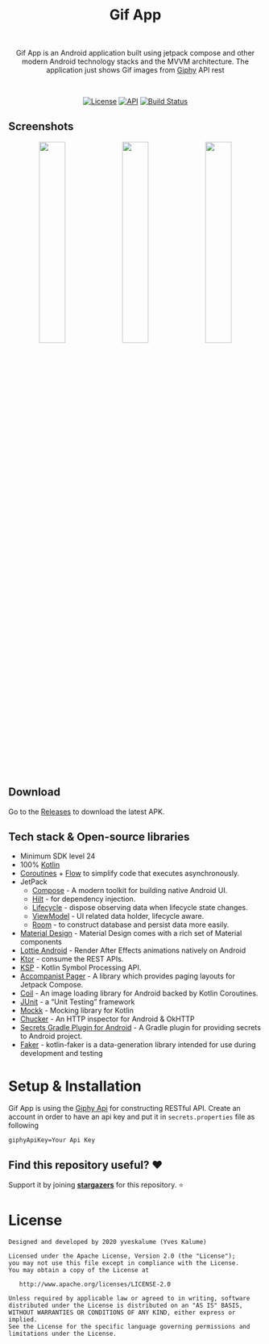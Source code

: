 <h1 align="center">Gif App</h1><br>
<p align="center">  
Gif App is an Android application built using jetpack compose and other modern Android technology stacks and the MVVM architecture. 
  The application just shows Gif images from <a href="https://developers.giphy.com">Giphy</a> API rest
</p>
<br>

<p align="center">
  <a href="https://opensource.org/licenses/Apache-2.0"><img alt="License" src="https://img.shields.io/badge/License-Apache%202.0-blue.svg"/></a>
  <a href="https://android-arsenal.com/api?level=24"><img alt="API" src="https://img.shields.io/badge/API-24%2B-brightgreen.svg?style=flat"/></a>
  <a href="https://github.com/yveskalume/gif-app/actions"><img alt="Build Status" src="https://github.com/yveskalume/gif-app/workflows/Android%20CI/badge.svg"/></a> <br>
</p>

## Screenshots
<p align="center">
  <img src="/preview/preview1.gif" width="32%"/>
  <img src="/preview/preview2.gif" width="32%"/>
  <img src="/preview/preview3.gif" width="32%"/>
</p>

## Download
Go to the [Releases](https://github.com/yveskalume/gif-app/releases) to download the latest APK.

## Tech stack & Open-source libraries
- Minimum SDK level 24
- 100% [Kotlin](https://kotlinlang.org/) 
- [Coroutines](https://github.com/Kotlin/kotlinx.coroutines) + [Flow](https://kotlin.github.io/kotlinx.coroutines/kotlinx-coroutines-core/kotlinx.coroutines.flow/) to simplify code that executes asynchronously.
- JetPack
    - [Compose](https://developer.android.com/jetpack/compose) - A modern toolkit for building native Android UI.
    - [Hilt](https://developer.android.com/training/dependency-injection/hilt-android) - for dependency injection.
    - [Lifecycle](https://developer.android.com/jetpack/androidx/releases/lifecycle) - dispose observing data when lifecycle state changes.
    - [ViewModel](https://developer.android.com/topic/libraries/architecture/viewmodel) - UI related data holder, lifecycle aware.
    - [Room](https://developer.android.com/training/data-storage/room) - to construct database and persist data more easily.
- [Material Design](https://developer.android.com/jetpack/compose/designsystems) - Material Design comes with a rich set of Material components
- [Lottie Android](https://github.com/airbnb/lottie-android) - Render After Effects animations natively on Android
- [Ktor](https://github.com/square/retrofit) - consume the REST APIs.
- [KSP](https://github.com/google/ksp) - Kotlin Symbol Processing API.
- [Accompanist Pager](https://google.github.io/accompanist/pager/) - A library which provides paging layouts for Jetpack Compose.
- [Coil](https://coil-kt.github.io/coil/compose/) - An image loading library for Android backed by Kotlin Coroutines.
- [JUnit](https://developer.android.com/training/testing/local-tests) - a “Unit Testing” framework
- [Mockk](https://mockk.io) - Mocking library for Kotlin
- [Chucker](https://github.com/ChuckerTeam/chucker) - An HTTP inspector for Android & OkHTTP
- [Secrets Gradle Plugin for Android](https://github.com/google/secrets-gradle-plugin) - A Gradle plugin for providing secrets to Android project.
- [Faker](https://serpro69.github.io/kotlin-faker/) - kotlin-faker is a data-generation library intended for use during development and testing

# Setup & Installation
Gif App is using the [Giphy Api](https://developers.giphy.com/docs/api/#quick-start-guide) for constructing RESTful API.
Create an account in order to have an api key and put it in `secrets.properties` file as following
```
giphyApiKey=Your Api Key
```

## Find this repository useful? :heart:
Support it by joining __[stargazers](https://github.com/yveskalume/gif-app/stargazers)__ for this repository. :star:

# License

```
Designed and developed by 2020 yveskalume (Yves Kalume)

Licensed under the Apache License, Version 2.0 (the "License");
you may not use this file except in compliance with the License.
You may obtain a copy of the License at

   http://www.apache.org/licenses/LICENSE-2.0

Unless required by applicable law or agreed to in writing, software
distributed under the License is distributed on an "AS IS" BASIS,
WITHOUT WARRANTIES OR CONDITIONS OF ANY KIND, either express or implied.
See the License for the specific language governing permissions and
limitations under the License.
```

